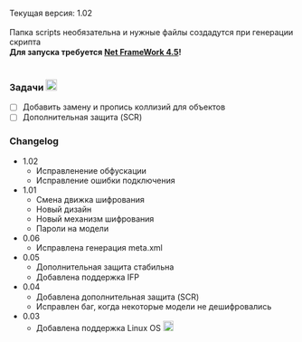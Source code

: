 Текущая версия: 1.02<br/>
<br/>
Папка scripts необязательна и нужные файлы создадутся при генерации скрипта<br/>
**Для запуска требуется [Net FrameWork 4.5](https://www.microsoft.com/ru-RU/download/details.aspx?id=56116)!** <img src="https://1.bp.blogspot.com/-zUuu5w_9_i0/V6ID2Q8jRxI/AAAAAAAAA4c/1BNU0YKjCXo77VUbbF3JyXJgd2Ma0B_3gCLcB/s200/Microsoft%2B.NET%2BFramework.png" width="15"><br/>
<br/>
### Задачи <img src="https://image.flaticon.com/icons/svg/338/338653.svg" width="20">
- [ ] Добавить замену и пропись коллизий для объектов
- [ ] Дополнительная защита (SCR)
### Changelog
- 1.02
	* Исправленение обфускации
	* Исправление ошибки подключения
- 1.01
	* Смена движка шифрования
	* Новый дизайн
	* Новый механизм шифрования
	* Пароли на модели
- 0.06
	* Исправлена генерация meta.xml
- 0.05
	* Дополнительная защита стабильна
	* Добавлена поддержка IFP <img src="https://upload.wikimedia.org/wikipedia/commons/thumb/a/ac/Runner-animated-svg.svg/1024px-Runner-animated-svg.svg.png" width="15">
- 0.04
  * Добавлена дополнительная защита (SCR) <img src="http://icons.iconarchive.com/icons/icons8/windows-8/128/Security-Password-2-icon.png" width="15">
  * Исправлен баг, когда некоторые модели не дешифровались
- 0.03
  * Добавлена поддержка Linux OS <img src="http://icons.iconarchive.com/icons/tatice/operating-systems/128/Linux-icon.png" width="18">